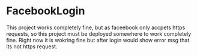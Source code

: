 # FacebookLogin

This project works completely fine, but as faceebook only accpets https requests, so this project must be deployed somewhere to work completely fine. Right now it is wokring fine but after login would show error msg that its not https request.
